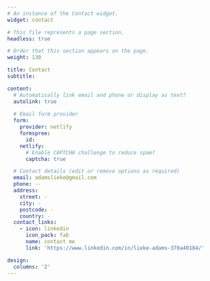 ```yaml
---
# An instance of the Contact widget.
widget: contact

# This file represents a page section.
headless: true

# Order that this section appears on the page.
weight: 130

title: Contact
subtitle:

content:
  # Automatically link email and phone or display as text?
  autolink: true
  
  # Email form provider
  form:
    provider: netlify
    formspree:
      id:
    netlify:
      # Enable CAPTCHA challenge to reduce spam?
      captcha: true

  # Contact details (edit or remove options as required)
  email: adamslieke@gmail.com
  phone: --
  address:
    street: -
    city: -
    postcode: -
    country: -
  contact_links:
    - icon: linkedin
      icon_pack: fab
      name: contact me
      link: 'https://www.linkedin.com/in/lieke-adams-378a40184/'

design:
  columns: '2'
---
```

